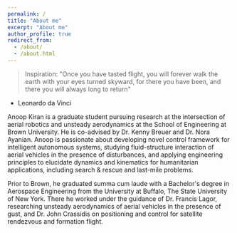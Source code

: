 ```yaml
---
permalink: /
title: "About me"
excerpt: "About me"
author_profile: true
redirect_from: 
  - /about/
  - /about.html
---
```

 
> Inspiration: "Once you have tasted flight, you will forever walk the earth with your eyes turned skyward, for there you have been, and there you will always long to return"
> 
- Leonardo da Vinci

Anoop Kiran is a graduate student pursuing research at the intersection of aerial robotics and unsteady aerodynamics at the School of Engineering at Brown University. He is co-advised by Dr. Kenny Breuer and Dr. Nora Ayanian. Anoop is passionate about developing novel control framework for intelligent autonomous systems, studying fluid-structure interaction of aerial vehicles in the presence of disturbances, and applying engineering principles to elucidate dynamics and kinematics for humanitarian applications, including search & rescue and last-mile problems. 

Prior to Brown, he graduated summa cum laude with a Bachelor's degree in Aerospace Engineering from the University at Buffalo, The State University of New York. There he worked under the guidance of Dr. Francis Lagor, researching unsteady aerodynamics of aerial vehicles in the presence of gust, and Dr. John Crassidis on positioning and control for satellite rendezvous and formation flight.
